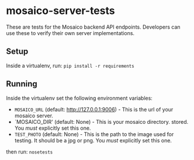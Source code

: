# mosaico-server-tests

These are tests for the Mosaico backend API endpoints.  Developers can
use these to verify their own server implementations.

## Setup

Inside a virtualenv, run: `pip install -r requirements`

## Running

Inside the virtualenv set the following environment variables:

   * `MOSAICO_URL` (default: http://127.0.0.1:9006) - This is the url of your
     mosaico server.
   * `MOSAICO_DIR' (default: None) - This is your mosaico directory.
     stored.  You *must* explicitly set this one.
   * `TEST_PHOTO` (default: None) - This is the path to the image used for testing.
     It should be a jpg or png.  You *must* explicitly set this one.

then run: `nosetests`
